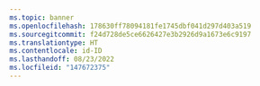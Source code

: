```yaml
---
ms.topic: banner
ms.openlocfilehash: 178630ff78094181fe1745dbf041d297d403a519
ms.sourcegitcommit: f24d728de5ce6626427e3b2926d9a1673e6c9197
ms.translationtype: HT
ms.contentlocale: id-ID
ms.lasthandoff: 08/23/2022
ms.locfileid: "147672375"
---
```

